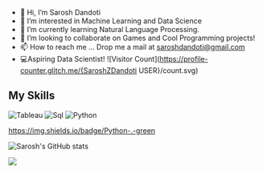 - 👋 Hi, I’m Sarosh Dandoti
- 👀 I’m interested in Machine Learning and Data Science
- 🌱 I’m currently learning Natural Language Processing.
- 💞️ I’m looking to collaborate on Games and Cool Programming projects!
- 📫 How to reach me ... Drop me a mail at saroshdandoti@gmail.com
- 💻Aspiring Data Scientist! 
![Visitor Count](https://profile-counter.glitch.me/{SaroshZDandoti USER}/count.svg)



## My Skills
![Tableau](https://img.shields.io/badge/Tableau-Analysis-orange)
![Sql](https://img.shields.io/badge/MySql-DBMS-yellow)
![Python](https://img.shields.io/badge/Python-.-green)

https://img.shields.io/badge/Python-.-green

![Sarosh's GitHub stats](https://github-readme-stats.vercel.app/api?username=SaroshZDandoti&show_icons=true&theme=radical) 






<a href="https://github.com/SaroshZDandoti">
  <img align="center" src="https://github-readme-stats.anuraghazra1.vercel.app/api/top-langs/?username=SaroshZDandoti&layout=compact&theme=radical" />
</a>



<!---
SaroshZDandoti/SaroshZDandoti is a ✨ special ✨ repository because its `README.md` (this file) appears on your GitHub profile.
You can click the Preview link to take a look at your changes.
--->
